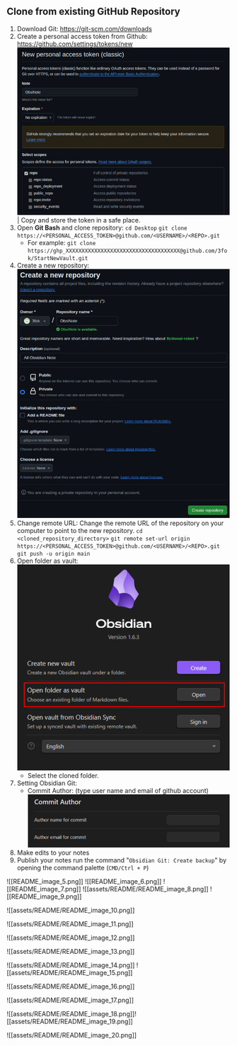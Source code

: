 ## Clone from existing GitHub Repository
1. Download Git:
	https://git-scm.com/downloads
2. Create a personal access token from Github:  
	https://github.com/settings/tokens/new  
	![](assets/README/README_image_1.png)  
	| Copy and store the token in a safe place.  
3. Open **Git Bash** and clone repository:
	 `cd Desktop`
	 `git clone https://<PERSONAL_ACCESS_TOKEN>@github.com/<USERNAME>/<REPO>.git`
	- For example:
		`git clone https://ghp_XXXXXXXXXXXXXXXXXXXXXXXXXXXXXXXXXXXX@github.com/3fok/StartNewVault.git`
4.  Create a new repository:  
	![](assets/README/README_image_2.png)
5. Change remote URL: Change the remote URL of the repository on your computer to point to the new repository.
	`cd <cloned_repository_directory>`
	`git remote set-url origin https://<PERSONAL_ACCESS_TOKEN>@github.com/<USERNAME>/<REPO>.git`
	`git push -u origin main`
1. Open folder as vault:  
	![](assets/README/README_image_3.png)
	- Select the cloned folder.
7. Setting Obsidian Git:
	- Commit Author: (type user name and email of github account)  
		![](assets/README/README_image_4.png)
8. Make edits to your notes
9. Publish your notes run the command "`Obsidian Git: Create backup`" by opening the command palette (`CMD/Ctrl + P`) 



![[README_image_5.png]]
![[README_image_6.png]]
![[README_image_7.png]]
![[assets/README/README_image_8.png]]
![[README_image_9.png]]







![[assets/README/README_image_10.png]]


![[assets/README/README_image_11.png]]

![[assets/README/README_image_12.png]]

![[assets/README/README_image_13.png]]


![[assets/README/README_image_14.png]]
![[assets/README/README_image_15.png]]


![[assets/README/README_image_16.png]]



![[assets/README/README_image_17.png]]

![[assets/README/README_image_18.png]]![[assets/README/README_image_19.png]]


![[assets/README/README_image_20.png]] 
